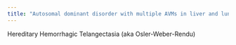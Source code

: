 ```yaml
---
title: "Autosomal dominant disorder with multiple AVMs in liver and lungs ---&gt; cirrhosis and massively dilated hepatic artery"
---
```

Hereditary Hemorrhagic Telangectasia
(aka Osler-Weber-Rendu)

